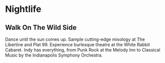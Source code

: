 # Nightlife

## Walk On The Wild Side

Dance until the sun comes up. Sample cutting-edge mixology at The Libertine and
Plat 99. Experience burlesque theatre at the White Rabbit Cabaret. Indy has
everything, from Punk Rock at the Melody Inn to Classical Music by the
Indianapolis Symphony Orchestra.

